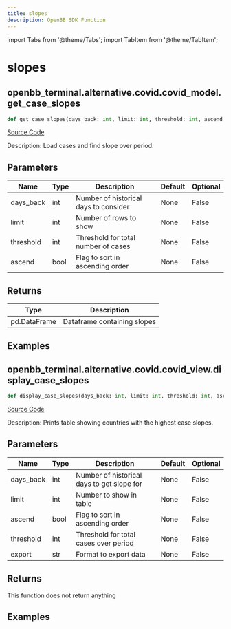 ```yaml
---
title: slopes
description: OpenBB SDK Function
---
```


import Tabs from '@theme/Tabs';
import TabItem from '@theme/TabItem';

# slopes

<Tabs>
<TabItem value="model" label="Model" default>

## openbb_terminal.alternative.covid.covid_model.get_case_slopes

```python title='openbb_terminal/alternative/covid/covid_model.py'
def get_case_slopes(days_back: int, limit: int, threshold: int, ascend: bool) -> DataFrame
```
[Source Code](https://github.com/OpenBB-finance/OpenBBTerminal/tree/main/openbb_terminal/alternative/covid/covid_model.py#L163)

Description: Load cases and find slope over period.

## Parameters

| Name | Type | Description | Default | Optional |
| ---- | ---- | ----------- | ------- | -------- |
| days_back | int | Number of historical days to consider | None | False |
| limit | int | Number of rows to show | None | False |
| threshold | int | Threshold for total number of cases | None | False |
| ascend | bool | Flag to sort in ascending order | None | False |

## Returns

| Type | Description |
| ---- | ----------- |
| pd.DataFrame | Dataframe containing slopes |

## Examples



</TabItem>
<TabItem value="view" label="View">

## openbb_terminal.alternative.covid.covid_view.display_case_slopes

```python title='openbb_terminal/alternative/covid/covid_view.py'
def display_case_slopes(days_back: int, limit: int, threshold: int, ascend: bool, export: str) -> None
```
[Source Code](https://github.com/OpenBB-finance/OpenBBTerminal/tree/main/openbb_terminal/alternative/covid/covid_view.py#L211)

Description: Prints table showing countries with the highest case slopes.

## Parameters

| Name | Type | Description | Default | Optional |
| ---- | ---- | ----------- | ------- | -------- |
| days_back | int | Number of historical days to get slope for | None | False |
| limit | int | Number to show in table | None | False |
| ascend | bool | Flag to sort in ascending order | None | False |
| threshold | int | Threshold for total cases over period | None | False |
| export | str | Format to export data | None | False |

## Returns

This function does not return anything

## Examples



</TabItem>
</Tabs>